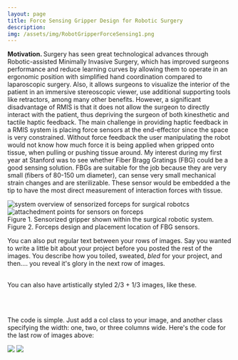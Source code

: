 ```yaml
---
layout: page
title: Force Sensing Gripper Design for Robotic Surgery
description:
img: /assets/img/RobotGripperForceSensing1.png
---
```

<strong>Motivation. </strong>Surgery has seen great technological advances through Robotic-assisted Minimally Invasive Surgery, which has improved surgeons performance and reduce learning curves by allowing them to operate in an ergonomic position with simplified hand coordination compared to laparoscopic surgery. Also, it allows surgeons to visualize the interior of the patient in an immersive stereoscopic viewer, use additional supporting tools like retractors, among many other benefits. However, a significant disadvantage of RMIS is that it does not allow the surgeon to directly interact with the patient, thus depriving the surgeon of both kinesthetic and tactile haptic feedback. The main challenge in providing haptic feedback in a RMIS system is placing force sensors at the end-effector since the space is very constrained. Without force feedback the user manipulating the robot would not know how much force it is being applied when gripped onto tissue, when pulling or pushing tissue around. My interest during my first year at Stanford was to see whether Fiber Bragg Gratings (FBG) could be a good sensing solution. FBGs are suitable for the job because they are very small (fibers of 80-150 um diameter), can sense very small mechanical strain changes and are sterilizable. These sensor would be embedded a the tip to have the most direct measurement of interaction forces with tissue.

<div class="img_row">
    <img class="col two left" src="{{ site.baseurl }}/assets/img/RobotGripperForceSensing1.png" alt="system overview of sensorized forceps for surgical robotcs" title="example image"/>
    <img class="col one left" src="{{ site.baseurl }}/assets/img/ForcepsCAD2-01.png" alt="attachedment points for sensors on forceps" title="example image"/>
</div>
<div class="img_row">
    <div class="col two left"> Figure 1. Sensorized gripper shown within the surgical robotic system. </div>
    <div class="col one left"> Figure 2. Forceps design and placement location of FBG sensors. </div>
</div>

You can also put regular text between your rows of images. Say you wanted to write a little bit about your project before you posted the rest of the images. You describe how you toiled, sweated, *bled* for your project, and then.... you reveal it's glory in the next row of images.


<div class="img_row">
    <img class="col two left" src="{{ site.baseurl }}/assets/img/6.jpg" alt="" title="example image"/>
    <img class="col one left" src="{{ site.baseurl }}/assets/img/11.jpg" alt="" title="example image"/>
</div>
<div class="col three caption">
    You can also have artistically styled 2/3 + 1/3 images, like these.
</div>


<br/><br/>


The code is simple. Just add a col class to your image, and another class specifying the width: one, two, or three columns wide. Here's the code for the last row of images above:

<div class="img_row">
    <img class="col two left" src="/img/6.jpg"/>
    <img class="col one left" src="/img/11.jpg"/>
</div>
